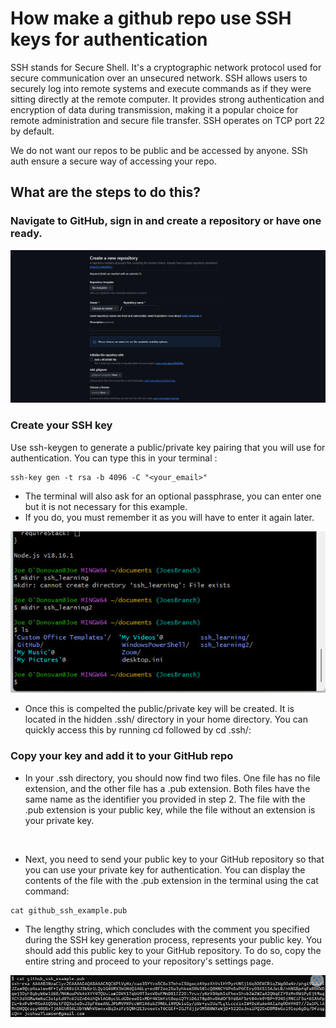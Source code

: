 # How make a github repo use SSH keys for authentication

 SSH stands for Secure Shell. It's a cryptographic network protocol used for secure communication over an unsecured network. SSH allows users to securely log into remote systems and execute commands as if they were sitting directly at the remote computer. It provides strong authentication and encryption of data during transmission, making it a popular choice for remote administration and secure file transfer. SSH operates on TCP port 22 by default.

We do not want our repos to be public and be accessed by anyone. SSh auth ensure a secure way of accessing your repo.



## What are the steps  to do this?
### Navigate to GitHub, sign in and create a repository or have one ready. 

![github](pictures/ssh.jpg)

### Create your SSH key
Use ssh-keygen to generate a public/private key pairing that you will use for authentication. You can type this in your terminal : 

```
ssh-key gen -t rsa -b 4096 -C "<your_email>"
```

* The terminal will also ask for an optional passphrase, you can enter one but it is not necessary for this example. 
* If you do, you must remember it as you will have to enter it again later.

![terminal](pictures/ssh2.jpg)

* Once this is compelted the public/private key will be created. It is located in the hidden .ssh/ directory in your home directory. You can quickly access this by running cd followed by cd .ssh/:

### Copy your key and add it to your GitHub repo

* In your .ssh directory, you should now find two files. One file has no file extension, and the other file has a .pub extension. Both files have the same name as the identifier you provided in step 2. The file with the .pub extension is your public key, while the file without an extension is your private key.
<br>

* Next, you need to send your public key to your GitHub repository so that you can use your private key for authentication. You can display the contents of the file with the .pub extension in the terminal using the cat command:

```
cat github_ssh_example.pub
```

* The lengthy string, which concludes with the comment you specified during the SSH key generation process, represents your public key.
  You should add this public key to your GitHub repository. To do so, copy the entire string and proceed to your repository's settings page.

![git image](pictures\github_ssh.jpg)

